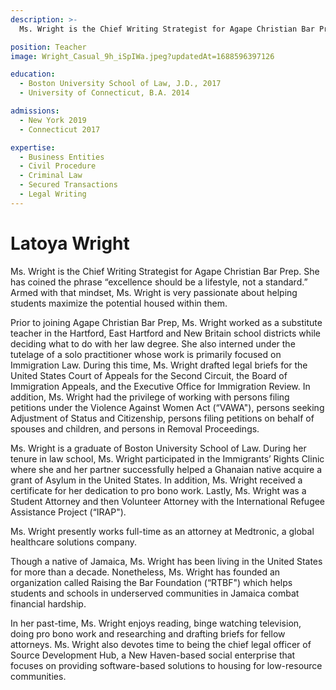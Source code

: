 ```yaml
---
description: >-
  Ms. Wright is the Chief Writing Strategist for Agape Christian Bar Prep. She has coined the phrase “excellence should be a lifestyle, not a standard.” Armed with that mindset, Ms. Wright is very passionate about helping students maximize the potential housed within them.

position: Teacher
image: Wright_Casual_9h_iSpIWa.jpeg?updatedAt=1688596397126

education:
  - Boston University School of Law, J.D., 2017
  - University of Connecticut, B.A. 2014

admissions:
  - New York 2019
  - Connecticut 2017

expertise:
  - Business Entities
  - Civil Procedure
  - Criminal Law
  - Secured Transactions
  - Legal Writing
---
```


# Latoya Wright

Ms. Wright is the Chief Writing Strategist for Agape Christian Bar Prep. She has coined the phrase “excellence should be a lifestyle, not a standard.” Armed with that mindset, Ms. Wright is very passionate about helping students maximize the potential housed within them.

Prior to joining Agape Christian Bar Prep, Ms. Wright worked as a substitute teacher in the Hartford, East Hartford and New Britain school districts while deciding what to do with her law degree. She also interned under the tutelage of a solo practitioner whose work is primarily focused on Immigration Law. During this time, Ms. Wright drafted legal briefs for the United States Court of Appeals for the Second Circuit, the Board of Immigration Appeals, and the Executive Office for Immigration Review. In addition, Ms. Wright had the privilege of working with persons filing petitions under the Violence Against Women Act (“VAWA"), persons seeking Adjustment of Status and Citizenship, persons filing petitions on behalf of spouses and children, and persons in Removal Proceedings.

Ms. Wright is a graduate of Boston University School of Law. During her tenure in law school, Ms. Wright participated in the Immigrants’ Rights Clinic where she and her partner successfully helped a Ghanaian native acquire a grant of Asylum in the United States. In addition, Ms. Wright received a certificate for her dedication to pro bono work. Lastly, Ms. Wright was a Student Attorney and then Volunteer Attorney with the International Refugee Assistance Project (“IRAP").

Ms. Wright presently works full-time as an attorney at Medtronic, a global healthcare solutions company.

Though a native of Jamaica, Ms. Wright has been living in the United States for more than a decade. Nonetheless, Ms. Wright has founded an organization called Raising the Bar Foundation (“RTBF") which helps students and schools in underserved communities in Jamaica combat financial hardship.

In her past-time, Ms. Wright enjoys reading, binge watching television, doing pro bono work and researching and drafting briefs for fellow attorneys. Ms. Wright also devotes time to being the chief legal officer of Source Development Hub, a New Haven-based social enterprise that focuses on providing software-based solutions to housing for low-resource communities.
